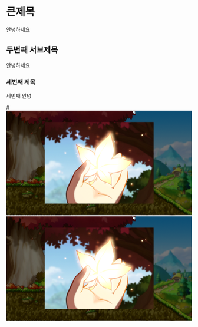 # 큰제목

안녕하세요


## 두번째 서브제목

안녕하세요


### 세번째 제목

세번째 안녕

#<img src="./1/모험가.PNG">
![sc](./1/모험가.PNG)
